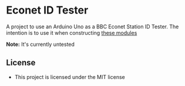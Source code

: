 # Econet ID Tester

A project to use an Arduino Uno as a BBC Econet Station ID Tester. The intention is to use it when constructing [these modules](https://github.com/marrold/BBC_EcoID)

**Note:** It's currently untested

## License

- This project is licensed under the MIT license


